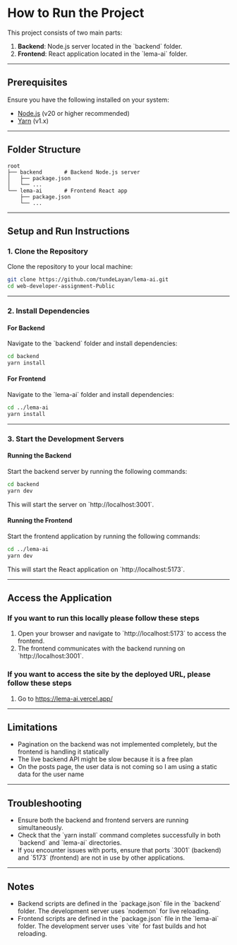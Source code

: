 # How to Run the Project

This project consists of two main parts:

1. **Backend**: Node.js server located in the \`backend\` folder.
2. **Frontend**: React application located in the \`lema-ai\` folder.

---

## Prerequisites

Ensure you have the following installed on your system:

-   [Node.js](https://nodejs.org/) (v20 or higher recommended)
-   [Yarn](https://classic.yarnpkg.com/) (v1.x)

---

## Folder Structure

```
root
├── backend       # Backend Node.js server
│   ├── package.json
│   └── ...
└── lema-ai       # Frontend React app
    ├── package.json
    └── ...
```

---

## Setup and Run Instructions

### 1. Clone the Repository

Clone the repository to your local machine:

```bash
git clone https://github.com/tundeLayan/lema-ai.git
cd web-developer-assignment-Public
```

---

### 2. Install Dependencies

#### For Backend

Navigate to the \`backend\` folder and install dependencies:

```bash
cd backend
yarn install
```

#### For Frontend

Navigate to the \`lema-ai\` folder and install dependencies:

```bash
cd ../lema-ai
yarn install
```

---

### 3. Start the Development Servers

#### Running the Backend

Start the backend server by running the following commands:

```bash
cd backend
yarn dev
```

This will start the server on \`http://localhost:3001\`.

#### Running the Frontend

Start the frontend application by running the following commands:

```bash
cd ../lema-ai
yarn dev
```

This will start the React application on \`http://localhost:5173\`.

---

## Access the Application

### If you want to run this locally please follow these steps

1. Open your browser and navigate to \`http://localhost:5173\` to access the frontend.
2. The frontend communicates with the backend running on \`http://localhost:3001\`.

### If you want to access the site by the deployed URL, please follow these steps

1. Go to https://lema-ai.vercel.app/

---

## Limitations

-   Pagination on the backend was not implemented completely, but the frontend is handling it statically
-   The live backend API might be slow because it is a free plan
-   On the posts page, the user data is not coming so I am using a static data for the user name

---

## Troubleshooting

-   Ensure both the backend and frontend servers are running simultaneously.
-   Check that the \`yarn install\` command completes successfully in both \`backend\` and \`lema-ai\` directories.
-   If you encounter issues with ports, ensure that ports \`3001\` (backend) and \`5173\` (frontend) are not in use by other applications.

---

## Notes

-   Backend scripts are defined in the \`package.json\` file in the \`backend\` folder. The development server uses \`nodemon\` for live reloading.
-   Frontend scripts are defined in the \`package.json\` file in the \`lema-ai\` folder. The development server uses \`vite\` for fast builds and hot reloading.

```

```

